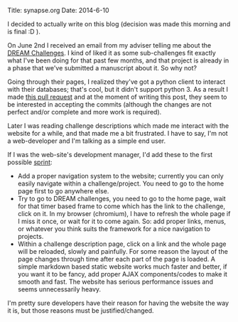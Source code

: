 Title: synapse.org
Date: 2014-6-10


I decided to actually write on this blog (decision was made this morning and is final :D ).

On June 2nd I received an email from my adviser telling me about the [DREAM Challenges](https://www.synapse.org/Portal.html#!Challenges:DREAM). I kind of liked it as some sub-challenges fit exactly what I've been doing for that past few months, and that project is already in a phase that we've submitted a manuscript about it. So why not?

Going through their pages, I realized they've got a python client to interact with their databases; that's cool, but it didn't support python 3. As a result I made [this pull request](https://github.com/Sage-Bionetworks/synapsePythonClient/pull/150) and at the moment of writing this post, they seem to be interested in accepting the commits (although the changes are not perfect and/or complete and more work is required).

Later I was reading challenge descriptions which made me interact with the website for a while, and that made me a bit frustrated. I have to say, I'm not a web-developer and I'm talking as a simple end user.

If I was the web-site's development manager, I'd add these to the first possible [sprint](http://www.scrumalliance.org/community/articles/2007/march/glossary-of-scrum-terms#1118):

- Add a proper navigation system to the website; currently you can only easily navigate within a challenge/project. You need to go to the home page first to go anywhere else.
- Try to go to DREAM challenges, you need to go to the home page, wait for that timer based frame to come which has the link to the challenge, click on it. In my browser (chromium), I have to refresh the whole page if I miss it once, or wait for it to come again. So: add proper links, menus, or whatever you think suits the framework for a nice navigation to projects.
- Within a challenge description page, click on a link and the whole page will be reloaded, slowly and painfully. For some reason the layout of the page changes through time after each part of the page is loaded. A simple markdown based static website works much faster and better, if you want it to be fancy, add proper AJAX components/codes to make it smooth and fast. The website has serious performance issues and seems unnecessarily heavy.

I'm pretty sure developers have their reason for having the website the way it is, but those reasons must be justified/changed.

